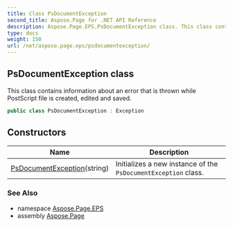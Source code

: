 ```yaml
---
title: Class PsDocumentException
second_title: Aspose.Page for .NET API Reference
description: Aspose.Page.EPS.PsDocumentException class. This class contains information about an error that is thrown while PostScript file is created edited and saved
type: docs
weight: 150
url: /net/aspose.page.eps/psdocumentexception/
---
```

## PsDocumentException class

This class contains information about an error that is thrown while PostScript file is created, edited and saved.

```csharp
public class PsDocumentException : Exception
```

## Constructors

| Name | Description |
| --- | --- |
| [PsDocumentException](psdocumentexception/)(string) | Initializes a new instance of the `PsDocumentException` class. |

### See Also

* namespace [Aspose.Page.EPS](../../aspose.page.eps/)
* assembly [Aspose.Page](../../)



